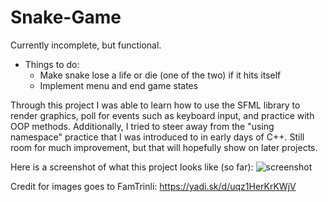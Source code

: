 # Snake-Game 
Currently incomplete, but functional.

- Things to do: 
  - Make snake lose a life or die (one of the two) if it hits itself
  - Implement menu and end game states

  
Through this project I was able to learn how to use the SFML library to render graphics, poll for events such as 
keyboard input, and practice with OOP methods. Additionally, I tried to steer away from the "using namespace" practice
that I was introduced to in early days of C++. Still room for much improvement, but that will hopefully show on
later projects. 

Here is a screenshot of what this project looks like (so far): 
![screenshot](../master/screenshots/snake1.png?raw=true)

Credit for images goes to FamTrinli:
https://yadi.sk/d/uqz1HerKrKWjV
